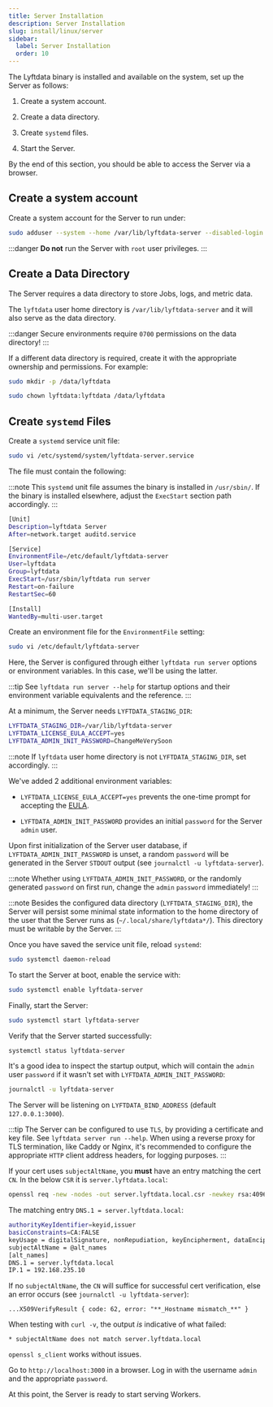 ```yaml
---
title: Server Installation
description: Server Installation
slug: install/linux/server
sidebar:
  label: Server Installation
  order: 10
---
```


The Lyftdata binary is installed and available on the system, set up the Server as follows:

1. Create a system account.

2. Create a data directory.

3. Create `systemd` files.

4. Start the Server.

By the end of this section, you should be able to access the Server via a browser.

## Create a system account

Create a system account for the Server to run under:

```sh
sudo adduser --system --home /var/lib/lyftdata-server --disabled-login --group lyftdata
```

:::danger
**Do not** run the Server with `root` user privileges.
:::

## Create a Data Directory

The Server requires a data directory to store Jobs, logs, and metric data.

The `lyftdata` user home directory is `/var/lib/lyftdata-server` and it will also serve as the data directory.

:::danger
Secure environments require `0700` permissions on the data directory!
:::

If a different data directory is required, create it with the appropriate ownership and permissions. For example:

```sh
sudo mkdir -p /data/lyftdata
```

```sh
sudo chown lyftdata:lyftdata /data/lyftdata
```

## Create `systemd` Files

Create a `systemd` service unit file:

```sh
sudo vi /etc/systemd/system/lyftdata-server.service
```

The file must contain the following:

:::note
This `systemd` unit file assumes the binary is installed in `/usr/sbin/`.
If the binary is installed elsewhere, adjust the `ExecStart` section path accordingly.
:::


```sh
[Unit]
Description=lyftdata Server
After=network.target auditd.service

[Service]
EnvironmentFile=/etc/default/lyftdata-server
User=lyftdata
Group=lyftdata
ExecStart=/usr/sbin/lyftdata run server
Restart=on-failure
RestartSec=60

[Install]
WantedBy=multi-user.target
```

Create an environment file for the `EnvironmentFile` setting:

```sh
sudo vi /etc/default/lyftdata-server
```

Here, the Server is configured through either `lyftdata run server` options or environment variables. In this case, we'll be using the latter.

:::tip
See `lyftdata run server --help` for startup options and their environment variable equivalents and the reference.
:::

At a minimum, the Server needs `LYFTDATA_STAGING_DIR`:

```sh
LYFTDATA_STAGING_DIR=/var/lib/lyftdata-server
LYFTDATA_LICENSE_EULA_ACCEPT=yes
LYFTDATA_ADMIN_INIT_PASSWORD=ChangeMeVerySoon
```

:::note
If `lyftdata` user home directory is not `LYFTDATA_STAGING_DIR`, set accordingly.
:::

We've added 2 additional environment variables:

- `LYFTDATA_LICENSE_EULA_ACCEPT=yes` prevents the one-time prompt for accepting the [EULA](/eula).

- `LYFTDATA_ADMIN_INIT_PASSWORD` provides an initial `password` for the Server `admin` user.

Upon first initialization of the Server user database, if `LYFTDATA_ADMIN_INIT_PASSWORD` is unset, a random `password` will be generated in the Server `STDOUT` output (see `journalctl -u lyftdata-server`).

:::note
Whether using `LYFTDATA_ADMIN_INIT_PASSWORD`, or the randomly generated `password` on first run, change the `admin` `password` immediately!
:::

:::note
Besides the configured data directory (`LYFTDATA_STAGING_DIR`), the Server will persist some minimal state information to the home directory of the user that the Server runs as (`~/.local/share/lyftdata*/`). This directory must be writable by the Server.
:::

Once you have saved the service unit file, reload `systemd`:

```sh
sudo systemctl daemon-reload
```

To start the Server at boot, enable the service with:

```sh
sudo systemctl enable lyftdata-server
```

Finally, start the Server:

```sh
sudo systemctl start lyftdata-server
```

Verify that the Server started successfully:

```sh
systemctl status lyftdata-server
```

It's a good idea to inspect the startup output, which will contain the `admin` user `password` if it wasn't set with `LYFTDATA_ADMIN_INIT_PASSWORD`:

```sh
journalctl -u lyftdata-server
```

The Server will be listening on `LYFTDATA_BIND_ADDRESS` (default `127.0.0.1:3000`).

:::tip
The Server can be configured to use `TLS`, by providing a certificate and key file. See `lyftdata server run --help`.
When using a reverse proxy for TLS termination, like Caddy or Nginx, it's recommended to configure the appropriate `HTTP` client address headers, for logging purposes.
:::

If your cert uses `subjectAltName`, you **must** have an entry matching the cert `CN`. In the below `CSR` it is `server.lyftdata.local`:

```sh
openssl req -new -nodes -out server.lyftdata.local.csr -newkey rsa:4096 -keyout server.lyftdata.local.key -subj '/CN=server.lyftdata.local/C=ZA/ST=Gauteng/L=Johannesburg/O=Lyftdata'
```

The matching entry `DNS.1 = server.lyftdata.local`:

```sh
authorityKeyIdentifier=keyid,issuer
basicConstraints=CA:FALSE
keyUsage = digitalSignature, nonRepudiation, keyEncipherment, dataEncipherment
subjectAltName = @alt_names
[alt_names]
DNS.1 = server.lyftdata.local
IP.1 = 192.168.235.10
```

If no `subjectAltName`, the `CN` will suffice for successful cert verification, else an error occurs (see `journalctl -u lyftdata-server`):

```plaintext
...X509VerifyResult { code: 62, error: "**_Hostname mismatch_**" }
```

When testing with `curl -v`, the output _is_ indicative of what failed:

```plaintext
* subjectAltName does not match server.lyftdata.local
```

`openssl s_client` works without issues.

Go to `http://localhost:3000` in a browser. Log in with the username `admin` and the appropriate `password`.

At this point, the Server is ready to start serving Workers.
